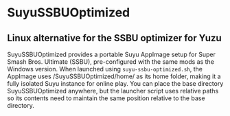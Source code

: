 # SuyuSSBUOptimized

## Linux alternative for the SSBU optimizer for Yuzu
SuyuSSBUOptimized provides a portable Suyu AppImage setup for Super Smash Bros. Ultimate (SSBU), pre-configured with the same mods as the Windows version. When launched using `suyu-ssbu-optimized.sh`, the AppImage uses /SuyuSSBUOptimized/home/ as its home folder, making it a fully isolated Suyu instance for online play. You can place the base directory SuyuSSBUOptimized anywhere, but the launcher script uses relative paths so its contents need to maintain the same position relative to the base directory.
